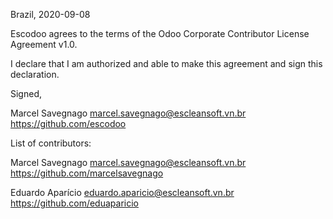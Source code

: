 Brazil, 2020-09-08

Escodoo agrees to the terms of the Odoo Corporate Contributor License Agreement v1.0.

I declare that I am authorized and able to make this agreement and sign this declaration.

Signed,

Marcel Savegnago marcel.savegnago@escleansoft.vn.br https://github.com/escodoo


List of contributors:

Marcel Savegnago marcel.savegnago@escleansoft.vn.br https://github.com/marcelsavegnago 

Eduardo Aparício eduardo.aparicio@escleansoft.vn.br https://github.com/eduaparicio

